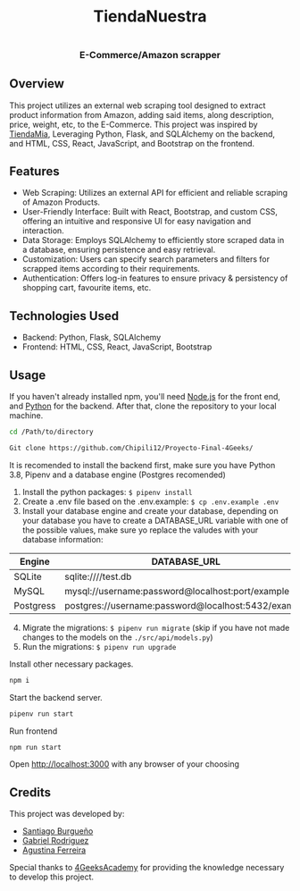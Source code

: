 <div align="center">
<h1>TiendaNuestra</h1>
 <img align="center" id="img" src="https://media3.giphy.com/media/v1.Y2lkPTc5MGI3NjExOGViMjg2MzcyMGFhOGYzNzBiYTg2YjJkMDE4NDUyYTJhYmNlNGFlOCZjdD1n/bslZVlHus4AVVEQf1S/giphy.gif" alt="">
<h3>E-Commerce/Amazon scrapper</h3>
</div>

## Overview

This project utilizes an external web scraping tool designed to extract product information from Amazon, adding said items, along description, price, weight, etc, to the E-Commerce. This project was inspired by [TiendaMia](https://tiendamia.com/uy/), Leveraging Python, Flask, and SQLAlchemy on the backend, and HTML, CSS, React, JavaScript, and Bootstrap on the frontend.

## Features

- Web Scraping: Utilizes an external API for efficient and reliable scraping of Amazon Products.
- User-Friendly Interface: Built with React, Bootstrap, and custom CSS, offering an intuitive and responsive UI for easy navigation and interaction.
- Data Storage: Employs SQLAlchemy to efficiently store scraped data in a database, ensuring persistence and easy retrieval.
- Customization: Users can specify search parameters and filters for scrapped items according to their requirements.
- Authentication: Offers log-in features to ensure privacy & persistency of shopping cart, favourite items, etc.

## Technologies Used

- Backend: Python, Flask, SQLAlchemy
- Frontend: HTML, CSS, React, JavaScript, Bootstrap

## Usage

If you haven't already installed npm, you'll need [Node.js](https://nodejs.org/) for the front end, and [Python](https://www.python.org/downloads/) for the backend.
After that, clone the repository to your local machine.

```bash
cd /Path/to/directory

Git clone https://github.com/Chipili12/Proyecto-Final-4Geeks/
```

It is recomended to install the backend first, make sure you have Python 3.8, Pipenv and a database engine (Postgres recomended)

1. Install the python packages: `$ pipenv install`
2. Create a .env file based on the .env.example: `$ cp .env.example .env`
3. Install your database engine and create your database, depending on your database you have to create a DATABASE_URL variable with one of the possible values, make sure yo replace the valudes with your database information:

| Engine    | DATABASE_URL                                        |
| --------- | --------------------------------------------------- |
| SQLite    | sqlite:////test.db                                  |
| MySQL     | mysql://username:password@localhost:port/example    |
| Postgress | postgres://username:password@localhost:5432/example |

4. Migrate the migrations: `$ pipenv run migrate` (skip if you have not made changes to the models on the `./src/api/models.py`)
5. Run the migrations: `$ pipenv run upgrade`
   
Install other necessary packages.

```bash
npm i
```

Start the backend server.

```bash
pipenv run start
```

Run frontend

```bash
npm run start
```

Open [http://localhost:3000](http://localhost:3000) with any browser of your choosing

## Credits

This project was developed by:

- [Santiago Burgueño](github.com/chipili12)
- [Gabriel Rodriguez](github.com/gabroma)
- [Agustina Ferreira](github.com/agustinaf18)

Special thanks to [4GeeksAcademy](https://github.com/4GeeksAcademy) for providing the knowledge necessary to develop this project.

